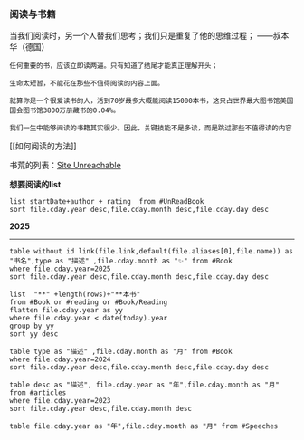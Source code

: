 ### 阅读与书籍

当我们阅读时，另一个人替我们思考；我们只是重复了他的思维过程；
——叔本华（德国）

```ad-note
任何重要的书，应该立即读两遍。只有知道了结尾才能真正理解开头；

生命太短暂，不能花在那些不值得阅读的内容上面。

就算你是一个很爱读书的人，活到70岁最多大概能阅读15000本书，这只占世界最大图书馆美国国会图书馆3800万册藏书的0.04%。

我们一生中能够阅读的书籍其实很少。因此，关键技能不是多读，而是跳过那些不值得读的内容
```

[[如何阅读的方法]]


书荒的列表：[Site Unreachable](https://sive.rs/book)




**想要阅读的list**
```dataview
list startDate+author + rating  from #UnReadBook 
sort file.cday.year desc,file.cday.month desc,file.cday.day desc
```

**2025**
____
```dataview
table without id link(file.link,default(file.aliases[0],file.name)) as "书名",type as "描述" ,file.cday.month as "✨" from #Book 
where file.cday.year=2025
sort file.cday.year desc,file.cday.month desc,file.cday.day desc
```


```dataview
list  "**" +length(rows)+"**本书" 
from #Book or #reading or #Book/Reading
flatten file.cday.year as yy
where file.cday.year < date(today).year
group by yy
sort yy desc
```


```dataview
table type as "描述" ,file.cday.month as "月" from #Book 
where file.cday.year=2024
sort file.cday.year desc,file.cday.month desc,file.cday.day desc
```


```dataview
table desc as "描述", file.cday.year as "年",file.cday.month as "月" from #articles 
where file.cday.year=2023
sort file.cday.year desc,file.cday.month desc
```


```dataview
table file.cday.year as "年",file.cday.month as "月" from #Speeches 
```